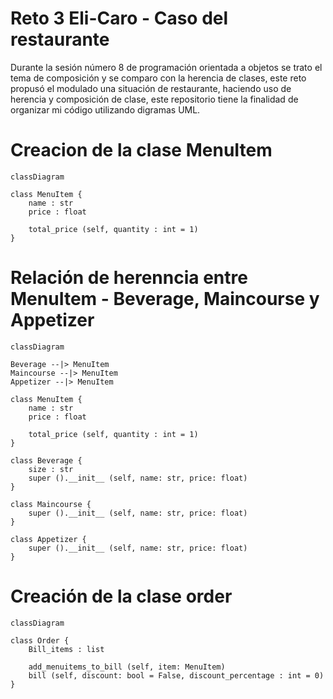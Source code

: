 # Reto 3 Eli-Caro - Caso del restaurante
Durante la sesión número 8 de programación orientada a objetos se trato el tema de composición y se comparo con la herencia de clases, este reto propusó el modulado una situación de restaurante, haciendo uso de herencia y composición de clase, este repositorio tiene la finalidad de organizar mi código utilizando digramas UML.

# Creacion de la clase MenuItem
```mermaid
classDiagram

class MenuItem {
    name : str
    price : float

    total_price (self, quantity : int = 1)
}
```
# Relación de herenncia entre MenuItem - Beverage, Maincourse y Appetizer
```mermaid
classDiagram

Beverage --|> MenuItem
Maincourse --|> MenuItem
Appetizer --|> MenuItem

class MenuItem {
    name : str
    price : float

    total_price (self, quantity : int = 1)
}

class Beverage {
    size : str
    super ().__init__ (self, name: str, price: float)
}

class Maincourse {
    super ().__init__ (self, name: str, price: float)
}

class Appetizer {
    super ().__init__ (self, name: str, price: float)
}
```

# Creación de la clase order
```mermaid
classDiagram

class Order {
    Bill_items : list
    
    add_menuitems_to_bill (self, item: MenuItem)
    bill (self, discount: bool = False, discount_percentage : int = 0)
}
```
